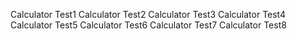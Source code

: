 Calculator Test1
Calculator Test2
Calculator Test3
Calculator Test4
Calculator Test5
Calculator Test6
Calculator Test7
Calculator Test8
